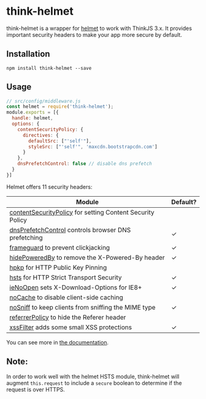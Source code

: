 # think-helmet

think-helmet is a wrapper for [helmet](https://github.com/helmetjs/helmet) to work with ThinkJS 3.x. It provides important security headers to make your app more secure by default.

## Installation

```
npm install think-helmet --save
```

## Usage

```js
// src/config/middleware.js
const helmet = require('think-helmet');
module.exports = [{
  handle: helmet,
  options: {
    contentSecurityPolicy: {
      directives: {
        defaultSrc: ["'self'"],
        styleSrc: ["'self'", 'maxcdn.bootstrapcdn.com']
      }
    },
    dnsPrefetchControl: false // disable dns prefetch
  }
}]
```

Helmet offers 11 security headers:

| Module | Default? |
|---|---|
| [contentSecurityPolicy](https://helmetjs.github.io/docs/csp/) for setting Content Security Policy |  |
| [dnsPrefetchControl](https://helmetjs.github.io/docs/dns-prefetch-control) controls browser DNS prefetching | ✓ |
| [frameguard](https://helmetjs.github.io/docs/frameguard/) to prevent clickjacking | ✓ |
| [hidePoweredBy](https://helmetjs.github.io/docs/hide-powered-by) to remove the X-Powered-By header | ✓ |
| [hpkp](https://helmetjs.github.io/docs/hpkp/) for HTTP Public Key Pinning |  |
| [hsts](https://helmetjs.github.io/docs/hsts/) for HTTP Strict Transport Security | ✓ |
| [ieNoOpen](https://helmetjs.github.io/docs/ienoopen) sets X-Download-Options for IE8+ | ✓ |
| [noCache](https://helmetjs.github.io/docs/nocache/) to disable client-side caching |  |
| [noSniff](https://helmetjs.github.io/docs/dont-sniff-mimetype) to keep clients from sniffing the MIME type | ✓ |
| [referrerPolicy](https://helmetjs.github.io/docs/referrer-policy) to hide the Referer header |  |
| [xssFilter](https://helmetjs.github.io/docs/xss-filter) adds some small XSS protections | ✓ |

You can see more in [the documentation](https://helmetjs.github.io/docs/).

Note:
-----

In order to work well with the helmet HSTS module, think-helmet will augment
`this.request` to include a `secure` boolean to determine if the request
is over HTTPS.

